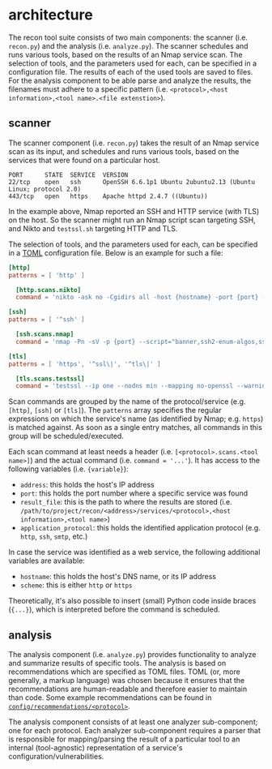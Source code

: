 # architecture

The recon tool suite consists of two main components: the scanner (i.e. `recon.py`) and the analysis (i.e. `analyze.py`).
The scanner schedules and runs various tools, based on the results of an Nmap service scan.
The selection of tools, and the parameters used for each, can be specified in a configuration file.
The results of each of the used tools are saved to files.
For the analysis component to be able parse and analyze the results, the filenames must adhere to a specific pattern (i.e. `<protocol>,<host information>,<tool name>.<file extenstion>`).

## scanner

The scanner component (i.e. `recon.py`) takes the result of an Nmap service scan as its input, and schedules and runs various tools, based on the services that were found on a particular host.

```text
PORT      STATE  SERVICE  VERSION
22/tcp    open   ssh      OpenSSH 6.6.1p1 Ubuntu 2ubuntu2.13 (Ubuntu Linux; protocol 2.0)
443/tcp   open   https    Apache httpd 2.4.7 ((Ubuntu))
```

In the example above, Nmap reported an SSH and HTTP service (with TLS) on the host.
So the scanner might run an Nmap script scan targeting SSH, and Nikto and `testssl.sh` targeting HTTP and TLS.

The selection of tools, and the parameters used for each, can be specified in a [TOML](https://toml.io/en/) configuration file.
Below is an example for such a file:

```toml
[http]
patterns = [ 'http' ]

  [http.scans.nikto]
  command = 'nikto -ask no -Cgidirs all -host {hostname} -port {port} -nointeractive -Format xml -output "{result_file}.xml" 2>&1 | tee "{result_file}.log"'

[ssh]
patterns = [ '^ssh' ]

  [ssh.scans.nmap]
  command = 'nmap -Pn -sV -p {port} --script="banner,ssh2-enum-algos,ssh-hostkey,ssh-auth-methods" -oN "{result_file}.log" -oX "{result_file}.xml" {address}'

[tls]
patterns = [ 'https', '^ssl\|', '^tls\|' ]

  [tls.scans.testssl]
  command = 'testssl --ip one --nodns min --mapping no-openssl --warnings off --connect-timeout 60 --openssl-timeout 60 --logfile "{result_file}.log" --jsonfile "{result_file}.json" {hostname}:{port}'
```

Scan commands are grouped by the name of the protocol/service (e.g. `[http]`, `[ssh]` or `[tls]`).
The `patterns` array specifies the regular expressions on which the service's name (as identified by Nmap; e.g. `https`) is matched against.
As soon as a single entry matches, all commands in this group will be scheduled/executed.

Each scan command at least needs a header (i.e. `[<protocol>.scans.<tool name>]`) and the actual command (i.e. `command = '...'`).
It has access to the following variables (i.e. `{variable}`):

* `address`: this holds the host's IP address
* `port`: this holds the port number where a specific service was found
* `result_file`: this is the path to where the results are stored (i.e. `/path/to/project/recon/<address>/services/<protocol>,<host information>,<tool name>`)
* `application_protocol`: this holds the identified application protocol (e.g. `http`, `ssh`, `smtp`, etc.)

In case the service was identified as a web service, the following additional variables are available:

* `hostname`: this holds the host's DNS name, or its IP address
* `scheme`: this is either `http` or `https`

Theoretically, it's also possible to insert (small) Python code inside braces (`{...}`), which is interpreted before the command is scheduled.

## analysis

The analysis component (i.e. `analyze.py`) provides functionality to analyze and summarize results of specific tools.
The analysis is based on recommendations which are specified as TOML files.
TOML (or, more generally, a markup language) was chosen because it ensures that the recommendations are human-readable and therefore easier to maintain than code.
Some example recommendations can be found in [`config/recommendations/<protocol>`](../config/recommendations/).

The analysis component consists of at least one analyzer sub-component; one for each protocol.
Each analyzer sub-component requires a parser that is responsible for mapping/parsing the result of a particular tool to an internal (tool-agnostic) representation of a service's configuration/vulnerabilities.
